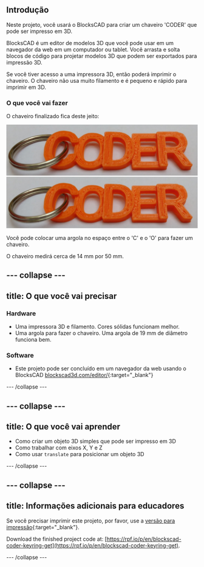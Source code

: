 ## Introdução

Neste projeto, você usará o BlocksCAD para criar um chaveiro 'CODER' que pode ser impresso em 3D.

BlocksCAD é um editor de modelos 3D que você pode usar em um navegador da web em um computador ou tablet. Você arrasta e solta blocos de código para projetar modelos 3D que podem ser exportados para impressão 3D.

Se você tiver acesso a uma impressora 3D, então poderá imprimir o chaveiro. O chaveiro não usa muito filamento e é pequeno e rápido para imprimir em 3D.

### O que você vai fazer

O chaveiro finalizado fica deste jeito:

![captura de tela](images/coder-keyring.png) ![captura de tela](images/coder-keyring.png)

Você pode colocar uma argola no espaço entre o 'C' e o 'O' para fazer um chaveiro.

O chaveiro medirá cerca de 14 mm por 50 mm.

--- collapse ---
---
title: O que você vai precisar
---

### Hardware

+ Uma impressora 3D e filamento. Cores sólidas funcionam melhor.
+ Uma argola para fazer o chaveiro. Uma argola de 19 mm de diâmetro funciona bem.

### Software

+ Este projeto pode ser concluído em um navegador da web usando o BlocksCAD [blockscad3d.com/editor/](https://www.blockscad3d.com/editor){:target="_blank"}

--- /collapse ---

--- collapse ---
---
title: O que você vai aprender
---

+ Como criar um objeto 3D simples que pode ser impresso em 3D
+ Como trabalhar com eixos X, Y e Z
+ Como usar `translate` para posicionar um objeto 3D

--- /collapse ---

--- collapse ---
---
title: Informações adicionais para educadores
---

Se você precisar imprimir este projeto, por favor, use a [versão para impressão](https://projects.raspberrypi.org/en/projects/blockscad-coder-keyring/print){:target="_blank"}.

Download the finished project code at: [https://rpf.io/p/en/blockscad-coder-keyring-get](https://rpf.io/p/en/blockscad-coder-keyring-get).

--- /collapse ---
